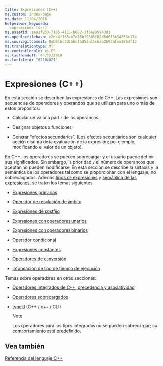 ```yaml
---
title: Expresiones (C++)
ms.custom: index-page
ms.date: 11/04/2016
helpviewer_keywords:
- expressions [C++]
ms.assetid: aaa1f250-7185-4113-b682-3f5e995943d1
ms.openlocfilehash: c2dc4f1654b7e76bf9506f82d6d613684258c174
ms.sourcegitcommit: 0ab61bc3d2b6cfbd52a16c6ab2b97a8ea1864f12
ms.translationtype: MT
ms.contentlocale: es-ES
ms.lasthandoff: 04/23/2019
ms.locfileid: "62184021"
---
```

# <a name="expressions-c"></a>Expresiones (C++)

En esta sección se describen las expresiones de C++. Las expresiones son secuencias de operadores y operandos que se utilizan para uno o más de estos propósitos:

- Calcular un valor a partir de los operandos.

- Designar objetos o funciones.

- Generar “efectos secundarios”. (Los efectos secundarios son cualquier acción distinta de la evaluación de la expresión; por ejemplo, modificando el valor de un objeto).

En C++, los operadores se pueden sobrecargar y el usuario puede definir sus significados. Sin embargo, la prioridad y el número de operandos que aceptan no pueden modificarse. En esta sección se describe la sintaxis y la semántica de los operadores tal como se proporcionan con el lenguaje, no sobrecargados. Además [tipos de expresiones](../cpp/types-of-expressions.md) y [semántica de las expresiones](../cpp/semantics-of-expressions.md), se tratan los temas siguientes:

- [Expresiones primarias](../cpp/primary-expressions.md)

- [Operador de resolución de ámbito](../cpp/scope-resolution-operator.md)

- [Expresiones de postfijo](../cpp/postfix-expressions.md)

- [Expresiones con operadores unarios](../cpp/expressions-with-unary-operators.md)

- [Expresiones con operadores binarios](../cpp/expressions-with-binary-operators.md)

- [Operador condicional](../cpp/conditional-operator-q.md)

- [Expresiones constantes](../cpp/cpp-constant-expressions.md)

- [Operadores de conversión](../cpp/casting-operators.md)

- [Información de tipo de tiempo de ejecución](../cpp/run-time-type-information.md)

Temas sobre operadores en otras secciones:

- [Operadores integrados de C++, precedencia y asociatividad](../cpp/cpp-built-in-operators-precedence-and-associativity.md)

- [Operadores sobrecargados](../cpp/operator-overloading.md)

- [typeid](../extensions/typeid-cpp-component-extensions.md) (C++ / c++ / CLI)

    > [!NOTE]
    >  Los operadores para los tipos integrados no se pueden sobrecargar; su comportamiento está predefinido.

## <a name="see-also"></a>Vea también

[Referencia del lenguaje C++](../cpp/cpp-language-reference.md)